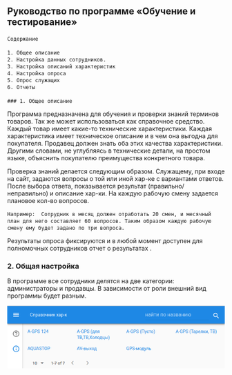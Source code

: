 ## Руководство по программе «Обучение и тестирование» 

	Содержание

    1. Общее описание
    2. Настройка данных сотрудников.
    3. Настройка описаний характеристик 
    4. Настройка опроса
    5. Опрос служащих
    6. Отчеты

    ### 1. Общее описание
Программа предназначена для обучения и проверки знаний терминов товаров. Так же может использоваться как справочное средство. Каждый товар имеет какие-то технические характеристики. Каждая характеристика имеет техническое описание и в чем она выгодна для покупателя. Продавец должен знать оба этих качества характеристики. Другими словами, не углубляясь в технические детали, на простом языке, объяснить покупателю преимущества конкретного товара. 

Проверка знаний делается следующим образом. Служащему, при входе на сайт, задаются вопросы о той или иной хар-ке с вариантами ответов. После выбора ответа, показывается результат (правильно/неправильно) и описание хар-ки. На каждую рабочую смену задается плановое кол-во вопросов. 

```
Например:  Сотрудник в месяц должен отработать 20 смен, и месячный план для него составляет 60 вопросов. Таким образом каждую рабочую смену ему будет задано по три вопроса.
```
	
Результаты опроса фиксируются и в любой момент доступен для полномочных сотрудников отчет о результатах .

### 2. Общая настройка

В программе все сотрудники делятся на две категории: администраторы и продавцы. В зависимости от роли внешний вид программы будет разным.

![](https://github.com/cherepakhin/teach-doc/blob/master/guide/guide_html_1e0ee4b82c773733.png)